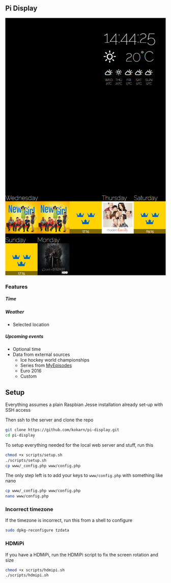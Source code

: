 ## Pi Display

![Preview](/preview.png)

### Features
 ##### Time  
 ##### Weather
  * Selected location  

##### Upcoming events  
  * Optional time
  * Data from external sources  
    * Ice hockey world championships
    * Series from [MyEpisodes](http://myepisodes.com)
    * Euro 2016
    * Custom

## Setup

Everything assumes a plain Raspbian Jesse installation already set-up with SSH access

Then ssh to the server and clone the repo
```bash
git clone https://github.com/kokarn/pi-display.git
cd pi-display
```

To setup everything needed for the local web server and stuff, run this
```bash
chmod +x scripts/setup.sh
./scripts/setup.sh
cp www/_config.php www/config.php
```

The only step left is to add your keys to `www/config.php` with something like nano
```bash
cp www/_config.php www/config.php
nano www/config.php
```

### Incorrect timezone
If the timezone is incorrect, run this from a shell to configure
```bash
sudo dpkg-reconfigure tzdata
```

### HDMiPi
If you have a HDMiPi, run the HDMiPi script to fix the screen rotation and size
```bash
chmod +x scripts/hdmipi.sh
./scripts/hdmipi.sh
```
